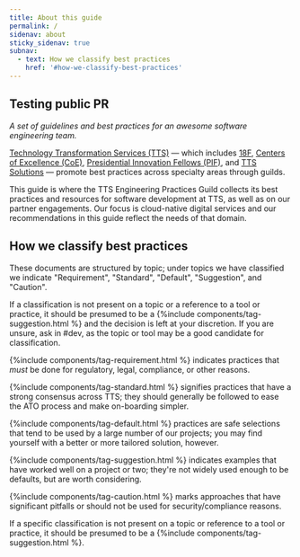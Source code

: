 ```yaml
---
title: About this guide
permalink: /
sidenav: about
sticky_sidenav: true
subnav:
  - text: How we classify best practices
    href: '#how-we-classify-best-practices'
---
```


## Testing public PR
*A set of guidelines and best practices for an awesome software engineering team.*

[Technology Transformation Services (TTS)](https://www.gsa.gov/about-us/organization/federal-acquisition-service/technology-transformation-services) — which includes [18F](https://18f.gsa.gov/), [Centers of Excellence (CoE)](https://coe.gsa.gov/), [Presidential Innovation Fellows (PIF)](https://presidentialinnovationfellows.gov/), and [TTS Solutions](https://www.gsa.gov/about-us/organization/federal-acquisition-service/technology-transformation-services/tts-solutions) — promote best practices across specialty areas through guilds.

This guide is where the TTS Engineering Practices Guild collects its best practices and resources for software development at TTS, as well as on our partner engagements. Our focus is cloud-native digital services and our recommendations in this guide reflect the needs of that domain.

## How we classify best practices

These documents are structured by topic; under topics we have classified we indicate "Requirement",
"Standard", "Default", "Suggestion", and "Caution".

If a classification is not present on a topic or a reference to a tool or practice, it should be presumed
to be a {%include components/tag-suggestion.html %} and the decision is left at your discretion. If you are unsure, ask in #dev, as the topic or tool may be a good candidate for classification.

{%include components/tag-requirement.html %} indicates practices that *must* be done for
regulatory, legal, compliance, or other reasons.

{%include components/tag-standard.html %} signifies practices that have a strong consensus across TTS; they
should generally be followed to ease the ATO process and make on-boarding
simpler.

{%include components/tag-default.html %} practices are safe selections that tend to be used by a large number of our
projects; you may find yourself with a better or more tailored solution,
however.

{%include components/tag-suggestion.html %} indicates examples that have worked well on a project or two;
they're not widely used enough to be defaults, but are worth considering.

{%include components/tag-caution.html %} marks approaches that have significant pitfalls or should not be used for
security/compliance reasons.

If a specific classification is not present on a topic or reference to a tool or practice, it should be presumed
to be a {%include components/tag-suggestion.html %}.
